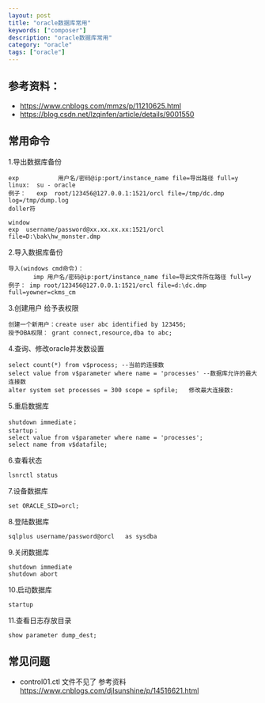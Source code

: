 ```yaml
---
layout: post
title: "oracle数据库常用"
keywords: ["composer"]
description: "oracle数据库常用"
category: "oracle"
tags: ["oracle"]
---
```


## 参考资料：
- https://www.cnblogs.com/mmzs/p/11210625.html
- https://blog.csdn.net/lzqinfen/article/details/9001550

## 常用命令
1.导出数据库备份
```
exp           用户名/密码@ip:port/instance_name file=导出路径 full=y
linux:  su - oracle
例子：   exp  root/123456@127.0.0.1:1521/orcl file=/tmp/dc.dmp log=/tmp/dump.log    
doller符

window
exp  username/password@xx.xx.xx.xx:1521/orcl file=D:\bak\hw_monster.dmp
```

2.导入数据库备份
```
导入(windows cmd命令)：
       imp 用户名/密码@ip:port/instance_name file=导出文件所在路径 full=y
例子： imp root/123456@127.0.0.1:1521/orcl file=d:\dc.dmp full=yowner=ckms_cm
```

3.创建用户  给予表权限
```
创建一个新用户：create user abc identified by 123456;
授予DBA权限： grant connect,resource,dba to abc;
```

4.查询、修改oracle并发数设置
```
select count(*) from v$process; --当前的连接数
select value from v$parameter where name = 'processes' --数据库允许的最大连接数
alter system set processes = 300 scope = spfile;   修改最大连接数:
```

5.重启数据库
```
shutdown immediate；
startup；
select value from v$parameter where name = 'processes';
select name from v$datafile;
```

6.查看状态
```
lsnrctl status
```

7.设备数据库
```
set ORACLE_SID=orcl;
```

8.登陆数据库
```
sqlplus username/password@orcl   as sysdba
```

9.关闭数据库
```
shutdown immediate
shutdown abort
```

10.启动数据库
```
startup
```

11.查看日志存放目录
```
show parameter dump_dest;
```

## 常见问题
* control01.ctl 文件不见了
参考资料 https://www.cnblogs.com/djlsunshine/p/14516621.html

